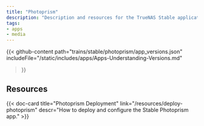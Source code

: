 ```yaml
---
title: "Photoprism"
description: "Description and resources for the TrueNAS Stable application called Photoprism."
tags:
- apps
- media
---
```


{{< github-content 
    path="trains/stable/photoprism/app_versions.json"
	includeFile="/static/includes/apps/Apps-Understanding-Versions.md"
>}}

## Resources

<div class="docs-sections">

{{< doc-card title="Photoprism Deployment" link="/resources/deploy-photoprism"
descr="How to deploy and configure the Stable Photoprism app." >}}

</div>